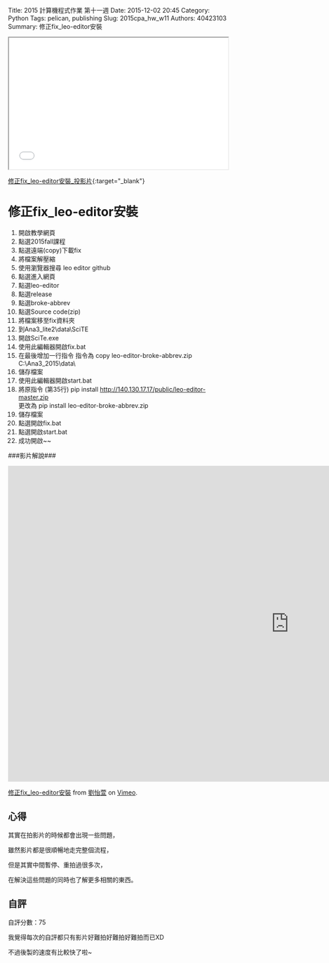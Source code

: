 Title: 2015 計算機程式作業 第十一週
Date: 2015-12-02 20:45
Category: Python
Tags: pelican, publishing
Slug: 2015cpa_hw_w11
Authors: 40423103
Summary: 修正fix_leo-editor安裝



<iframe src="40423103_cp_w11_p.html" width="500" height="300"></iframe>

[修正fix_leo-editor安裝_投影片](40423103_cp_w11.html){:target="_blank"}

修正fix_leo-editor安裝
=================
                    
                            
                            
                            
1. 開啟教學網頁
2. 點選2015fall課程
3. 點選遠端(copy)下載fix
4. 將檔案解壓縮
5. 使用瀏覽器搜尋 leo editor github
6. 點選進入網頁
7. 點選leo-editor
8. 點選release
9. 點選broke-abbrev
10. 點選Source code(zip)
11. 將檔案移至fix資料夾
12. 到Ana3_lite2\data\SciTE
13. 開啟SciTe.exe 
14. 使用此編輯器開啟fix.bat
15. 在最後增加一行指令
      指令為  copy leo-editor-broke-abbrev.zip C:\Ana3_2015\data\                            
16. 儲存檔案
17. 使用此編輯器開啟start.bat
18. 將原指令 (第35行) pip install http://140.130.17.17/public/leo-editor-master.zip           
     更改為 pip install leo-editor-broke-abbrev.zip
19. 儲存檔案
20. 點選開啟fix.bat
21. 點選開啟start.bat
22. 成功開啟~~
                            
                            
                            
###影片解說###
                            
                            

<iframe src="https://player.vimeo.com/video/147597320" width="1280" height="720" frameborder="0" webkitallowfullscreen mozallowfullscreen allowfullscreen></iframe> <p><a href="https://vimeo.com/147597320">修正fix_leo-editor安裝</a> from <a href="https://vimeo.com/user45467634">劉怡萱</a> on <a href="https://vimeo.com">Vimeo</a>.</p>
                                
                                
                                
                                
                                
心得
-------
其實在拍影片的時候都會出現一些問題，
                
雖然影片都是很順暢地走完整個流程，
                
但是其實中間暫停、重拍過很多次，
                
在解決這些問題的同時也了解更多相關的東西。
                        
                            
                            
                            
自評
--------
自評分數：75
                        
我覺得每次的自評都只有影片好難拍好難拍好難拍而已XD
                                    
不過後製的速度有比較快了啦~


 